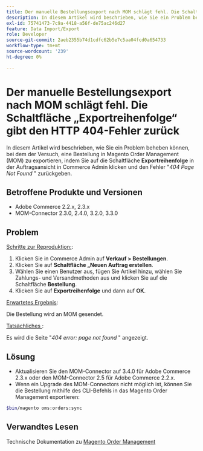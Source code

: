 ```yaml
---
title: Der manuelle Bestellungsexport nach MOM schlägt fehl. Die Schaltfläche „Exportreihenfolge“ gibt den HTTP 404-Fehler zurück
description: In diesem Artikel wird beschrieben, wie Sie ein Problem beheben können, bei dem der Versuch, eine Bestellung in Magento Order Management (MOM) zu exportieren, indem Sie in der Auftragsansicht in der Commerce-Admin auf die Schaltfläche **Exportreihenfolge** klicken, den Fehler "*404 Page Not Found* " zurückgibt.
exl-id: 75741473-7c9a-4418-a56f-de75ac246d27
feature: Data Import/Export
role: Developer
source-git-commit: 2aeb2355b74d1cdfc62b5e7c5aa04fcd0a654733
workflow-type: tm+mt
source-wordcount: '239'
ht-degree: 0%

---
```


# Der manuelle Bestellungsexport nach MOM schlägt fehl. Die Schaltfläche „Exportreihenfolge“ gibt den HTTP 404-Fehler zurück

In diesem Artikel wird beschrieben, wie Sie ein Problem beheben können, bei dem der Versuch, eine Bestellung in Magento Order Management (MOM) zu exportieren, indem Sie auf die Schaltfläche **Exportreihenfolge** in der Auftragsansicht in Commerce Admin klicken und den Fehler &quot;*404 Page Not Found* &quot; zurückgeben.

## Betroffene Produkte und Versionen

* Adobe Commerce 2.2.x, 2.3.x
* MOM-Connector 2.3.0, 2.4.0, 3.2.0, 3.3.0

## Problem

<u>Schritte zur Reproduktion:</u>:

1. Klicken Sie in Commerce Admin auf **Verkauf > Bestellungen**.
1. Klicken Sie auf **Schaltfläche „Neuen Auftrag erstellen**.
1. Wählen Sie einen Benutzer aus, fügen Sie Artikel hinzu, wählen Sie Zahlungs- und Versandmethoden aus und klicken Sie auf die Schaltfläche **Bestellung**.
1. Klicken Sie auf **Exportreihenfolge** und dann auf **OK**.

<u>Erwartetes Ergebnis</u>:

Die Bestellung wird an MOM gesendet.

<u>Tatsächliches </u>:

Es wird die Seite &quot;*404 error: page not found* &quot; angezeigt.

## Lösung

* Aktualisieren Sie den MOM-Connector auf 3.4.0 für Adobe Commerce 2.3.x oder den MOM-Connector 2.5 für Adobe Commerce 2.2.x.
* Wenn ein Upgrade des MOM-Connectors nicht möglich ist, können Sie die Bestellung mithilfe des CLI-Befehls in das Magento Order Management exportieren:

```bash
$bin/magento oms:orders:sync
```

## Verwandtes Lesen

Technische Dokumentation zu [Magento Order Management](https://commerce-docs.github.io/oms-documentation-archive/)
